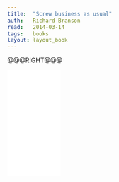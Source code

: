 ```yaml
---
title:	"Screw business as usual"
auth:	Richard Branson
read:	2014-03-14
tags:	books
layout: layout_book
---
```






@@@RIGHT@@@
<iframe style="width:120px;height:240px;" marginwidth="0" marginheight="0" scrolling="no" frameborder="0" src="//ws-na.amazon-adsystem.com/widgets/q?ServiceVersion=20070822&OneJS=1&Operation=GetAdHtml&MarketPlace=US&source=ss&ref=ss_til&ad_type=product_link&tracking_id=wojcadamkoszh-20&marketplace=amazon&region=US&placement=1591844347&asins=1591844347&linkId=HEB2JJESDSOV4T6X&show_border=false&link_opens_in_new_window=true&price_color=333333&title_color=C00000&bg_color=FFFFFF">
</iframe>
